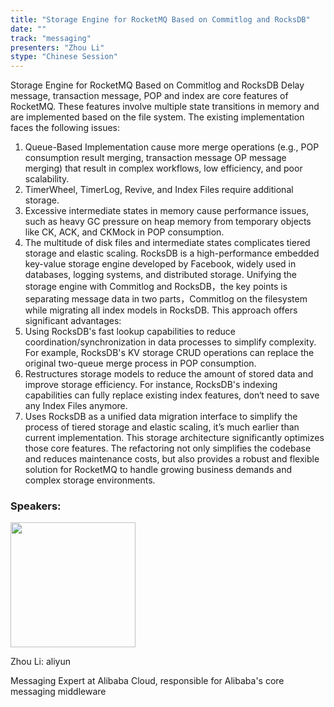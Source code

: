 ```yaml
---
title: "Storage Engine for RocketMQ Based on Commitlog and RocksDB"
date: ""
track: "messaging"
presenters: "Zhou Li"
stype: "Chinese Session"
---
```


Storage Engine for RocketMQ Based on Commitlog and RocksDB
    Delay message, transaction message, POP and index are core features of RocketMQ. These features involve multiple state transitions in memory and are implemented based on the file system. The existing implementation faces the following issues:
1. Queue-Based Implementation cause more merge operations (e.g., POP consumption result merging, transaction message OP message merging) that result in complex workflows, low efficiency, and poor scalability.
2. TimerWheel, TimerLog, Revive, and Index Files require additional storage.
3. Excessive intermediate states in memory cause performance issues, such as heavy GC pressure on heap memory from temporary objects like CK, ACK, and CKMock in POP consumption.
4. The multitude of disk files and intermediate states complicates tiered storage and elastic scaling. 
    RocksDB is a high-performance embedded key-value storage engine developed by Facebook, widely used in databases, logging systems, and distributed storage. Unifying the storage engine with Commitlog and RocksDB，the key points is separating message data in two parts，Commitlog on the filesystem while migrating all index models in RocksDB. This approach offers significant advantages:
1. Using RocksDB's fast lookup capabilities to reduce coordination/synchronization in data processes to simplify complexity. For example, RocksDB's KV storage CRUD operations can replace the original two-queue merge process in POP consumption.
2. Restructures storage models to reduce the amount of stored data and improve storage efficiency. For instance, RocksDB's indexing capabilities can fully replace existing index features, don‘t need to save any Index Files anymore.
3. Uses RocksDB as a unified data migration interface to simplify the process of tiered storage and elastic scaling, it’s much earlier than current implementation.
    This storage architecture significantly optimizes those core features. The refactoring not only simplifies the codebase and reduces maintenance costs, but also provides a robust and flexible solution for RocketMQ to handle growing business demands and complex storage environments.
### Speakers:


<img src="https://sessionize.com/image/89b7-400o400o1-3UL89hviMkFYw2SmgNyGZM.jpg" width="200" /><br/>

Zhou Li: aliyun

Messaging Expert at Alibaba Cloud, responsible for Alibaba's core messaging middleware

